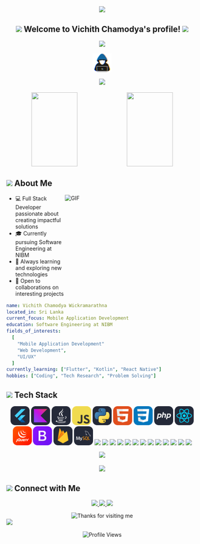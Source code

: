 <div align="center">
  <img src="https://capsule-render.vercel.app/api?type=waving&color=gradient&text=Hello%20World!&height=100&section=header&animation=fadeIn&fontColor=fff"/>
</div>

<h2 align="center">
  <img src="https://media.giphy.com/media/hvRJCLFzcasrR4ia7z/giphy.gif" width="28">
  Welcome to Vichith Chamodya's profile!
  <img src="https://media.giphy.com/media/hvRJCLFzcasrR4ia7z/giphy.gif" width="28">
</h2>

<p align="center">
  <a href="https://github.com/DenverCoder1/readme-typing-svg">
    <img src="https://readme-typing-svg.herokuapp.com/?lines=Full%20Stack%20Developer;Always%20learning%20new%20things;Student%20at%20NIBM;Passionate%20about%20coding&font=Fira%20Code&center=true&width=440&height=45&color=f75c7e&vCenter=true&size=22&pause=1000">
  </a>
</p>

<p align="center">
  <img src="https://github.com/0xAbdulKhalid/0xAbdulKhalid/raw/main/assets/mdImages/about_me.gif" width="50px">
</p>



<div align="center">
  <img src="https://github-profile-trophy.vercel.app/?username=VichithChamodya&theme=radical&no-frame=false&no-bg=true&margin-w=15&margin-h=15&column=7" />
</div>

<br>
<!-- <img src="https://user-images.githubusercontent.com/74038190/212284115-f47cd8ff-2ffb-4b04-b5bf-4d1c14c0247f.gif" width="100%"> -->

<div align="center">
  <img width="49%" height="195px" src="https://github-readme-stats.vercel.app/api?username=VichithChamodya&show_icons=true&count_private=true&hide_border=true&title_color=ff91a4&icon_color=ff91a4&text_color=c9d1d9&bg_color=0d1117" /> 
  <img width="49%" height="195px" src="https://github-readme-streak-stats.herokuapp.com/?user=VichithChamodya&theme=radical&hide_border=true" />
</div>

<h2>
  <img src="https://media2.giphy.com/media/QssGEmpkyEOhBCb7e1/giphy.gif?cid=ecf05e47a0n3gi1bfqntqmob8g9aid1oyj2wr3ds3mg700bl&rid=giphy.gif" width ="25">
  About Me
</h2>

<img align="right" height="270px" width="350px" alt="GIF" src="https://media.giphy.com/media/M9gbBd9nbDrOTu1Mqx/giphy.gif" />

- 💻 Full Stack Developer passionate about creating impactful solutions
- 🎓 Currently pursuing Software Engineering at NIBM
- 🌱 Always learning and exploring new technologies
- 🤝 Open to collaborations on interesting projects

```yaml
name: Vichith Chamodya Wickramarathna
located_in: Sri Lanka
current_focus: Mobile Application Development
education: Software Engineering at NIBM
fields_of_interests:
  [
    "Mobile Application Development"
    "Web Development",
    "UI/UX"
  ]
currently_learning: ["Flutter", "Kotlin", "React Native"]
hobbies: ["Coding", "Tech Research", "Problem Solving"]
```

<h2>
  <img src="https://media2.giphy.com/media/QssGEmpkyEOhBCb7e1/giphy.gif?cid=ecf05e47a0n3gi1bfqntqmob8g9aid1oyj2wr3ds3mg700bl&rid=giphy.gif" width="25">
  Tech Stack
</h2>

<p align="center">
  <img src="https://github.com/tandpfun/skill-icons/blob/main/icons/Flutter-Dark.svg" width="50">
  <img src="https://github.com/tandpfun/skill-icons/blob/main/icons/Kotlin-Dark.svg" width="50">
  <img src="https://github.com/tandpfun/skill-icons/blob/main/icons/Java-Dark.svg" width="50">
  <img src="https://github.com/tandpfun/skill-icons/blob/main/icons/JavaScript.svg" width="50">
  <img src="https://github.com/tandpfun/skill-icons/blob/main/icons/Python-Dark.svg" width="50">
  <img src="https://github.com/tandpfun/skill-icons/blob/main/icons/HTML.svg" width="50">
  <img src="https://github.com/tandpfun/skill-icons/blob/main/icons/CSS.svg" width="50">
  <img src="https://github.com/tandpfun/skill-icons/blob/main/icons/PHP-Dark.svg" width="50">
  <img src="https://github.com/tandpfun/skill-icons/blob/main/icons/React-Dark.svg" width="50">
  <img src="https://github.com/tandpfun/skill-icons/blob/main/icons/JQuery.svg" width="50">
  <img src="https://github.com/tandpfun/skill-icons/blob/main/icons/Bootstrap.svg" width="50">
  <img src="https://github.com/tandpfun/skill-icons/blob/main/icons/Firebase-Dark.svg" width="50">
  <img src="https://github.com/tandpfun/skill-icons/blob/main/icons/MySQL-Dark.svg" width="50">
  
<img src="https://user-images.githubusercontent.com/74038190/212257454-16e3712e-945a-4ca2-b238-408ad0bf87e6.gif" width="50">
  <img src="https://user-images.githubusercontent.com/74038190/212257472-08e52665-c503-4bd9-aa20-f5a4dae769b5.gif" width="50">
  <img src="https://user-images.githubusercontent.com/74038190/212257468-1e9a91f1-b626-4baa-b15d-5c385dfa7ed2.gif" width="50">
  <img src="https://user-images.githubusercontent.com/74038190/212257454-16e3712e-945a-4ca2-b238-408ad0bf87e6.gif" width="50">
  <img src="https://user-images.githubusercontent.com/74038190/212257472-08e52665-c503-4bd9-aa20-f5a4dae769b5.gif" width="50">
  <img src="https://user-images.githubusercontent.com/74038190/212257468-1e9a91f1-b626-4baa-b15d-5c385dfa7ed2.gif" width="50">
  <img src="https://user-images.githubusercontent.com/74038190/212257454-16e3712e-945a-4ca2-b238-408ad0bf87e6.gif" width="50">
  <img src="https://user-images.githubusercontent.com/74038190/212257472-08e52665-c503-4bd9-aa20-f5a4dae769b5.gif" width="50">
  <img src="https://user-images.githubusercontent.com/74038190/212257468-1e9a91f1-b626-4baa-b15d-5c385dfa7ed2.gif" width="50">
  <img src="https://user-images.githubusercontent.com/74038190/212257454-16e3712e-945a-4ca2-b238-408ad0bf87e6.gif" width="50">
  <img src="https://user-images.githubusercontent.com/74038190/212257472-08e52665-c503-4bd9-aa20-f5a4dae769b5.gif" width="50">
  <img src="https://user-images.githubusercontent.com/74038190/212257468-1e9a91f1-b626-4baa-b15d-5c385dfa7ed2.gif" width="50">
  <img src="https://user-images.githubusercontent.com/74038190/212257454-16e3712e-945a-4ca2-b238-408ad0bf87e6.gif" width="50">
</p>

<div align="center">
  <img height="180em" src="https://github-readme-stats.vercel.app/api/top-langs/?username=VichithChamodya&layout=compact&theme=radical&hide_border=true" />
  <br><br>
  <img src="https://github-profile-summary-cards.vercel.app/api/cards/profile-details?username=VichithChamodya&theme=radical" />
</div>

<h2>
  <img src='https://raw.githubusercontent.com/ShahriarShafin/ShahriarShafin/main/Assets/handshake.gif' width="50px">
  Connect with Me
</h2>

<p align="center">
  <a href="https://vichithchamodya-resume.netlify.app/">
    <img src="https://img.shields.io/badge/My CV-%23000000.svg?style=for-the-badge&logo=firefox&logoColor=#FF7139" />
  </a>
  <a href="https://www.linkedin.com/in/vichith-wickramarathna">
    <img src="https://img.shields.io/badge/linkedin-%230077B5.svg?style=for-the-badge&logo=linkedin&logoColor=white" />
  </a>
  <a href="mailto:vichithwikramarathna@gmail.com">
    <img src="https://img.shields.io/badge/Gmail-D14836?style=for-the-badge&logo=gmail&logoColor=white" />
  </a>
</p>

<div align="center">
  <img height="120" alt="Thanks for visiting me" width="100%" src="https://raw.githubusercontent.com/BrunnerLivio/brunnerlivio/master/images/marquee.svg" />
  <br/>
</div>

<img src="https://capsule-render.vercel.app/api?type=waving&color=gradient&height=100&section=footer&animation=twinkling"/>

<!-- Profile Views Counter -->
<p align="center">
  <img src="https://komarev.com/ghpvc/?username=VichithChamodya&label=Profile%20views&color=blueviolet&style=for-the-badge" alt="Profile Views" />
</p>
